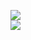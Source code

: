 [![](https://img.shields.io/badge/Made%20With-Github%20Spray-lightgrey.svg?style=for-the-badge&logo=github)](https://github.com/Annihil/github-spray#10470)  
[![](https://i.imgur.com/2DrTn0Z.gif)](https://github.com/Annihil/github-spray)